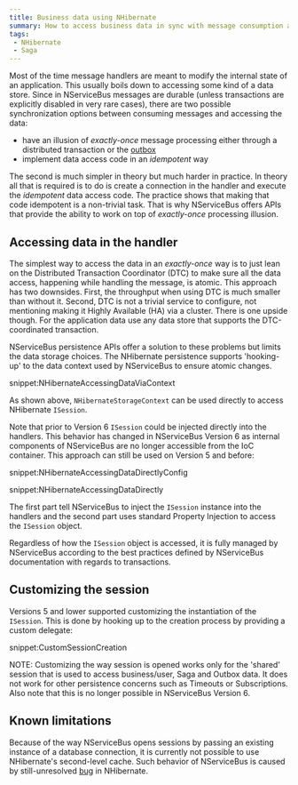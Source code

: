 ```yaml
---
title: Business data using NHibernate
summary: How to access business data in sync with message consumption and modifications to NServiceBus-controlled data.
tags:
 - NHibernate
 - Saga
---
```


Most of the time message handlers are meant to modify the internal state of an application. This usually boils down to accessing some kind of a data store. Since in NServiceBus messages are durable (unless transactions are explicitly disabled in very rare cases), there are two possible synchronization options between consuming messages and accessing the data:

 * have an illusion of *exactly-once* message processing either through a distributed transaction or the [outbox](/nservicebus/outbox/)
 * implement data access code in an *idempotent* way

The second is much simpler in theory but much harder in practice. In theory all that is required is to do is create a connection in the handler and execute the *idempotent* data access code. The practice shows that making that code idempotent is a non-trivial task. That is why NServiceBus offers APIs that provide the ability to work on top of *exactly-once* processing illusion. 


## Accessing data in the handler

The simplest way to access the data in an *exactly-once* way is to just lean on the Distributed Transaction Coordinator (DTC) to make sure all the data access, happening while handling the message, is atomic. This approach has two downsides. First, the throughput when using DTC is much smaller than without it. Second, DTC is not a trivial service to configure, not mentioning making it Highly Available (HA) via a cluster. There is one upside though. For the application data use any data store that supports the DTC-coordinated transaction.

NServiceBus persistence APIs offer a solution to these problems but limits the data storage choices. The NHibernate persistence supports 'hooking-up' to the data context used by NServiceBus to ensure atomic changes.

snippet:NHibernateAccessingDataViaContext

As shown above, `NHibernateStorageContext` can be used directly to access NHibernate `ISession`. 

Note that prior to Version 6 `ISession` could be injected directly into the handlers. This behavior has changed in NServiceBus Version 6 as internal components of NServiceBus are no longer accessible from the IoC container. This approach can still be used on Version 5 and before:

snippet:NHibernateAccessingDataDirectlyConfig

snippet:NHibernateAccessingDataDirectly

The first part tell NServiceBus to inject the `ISession` instance into the handlers and the second part uses standard Property Injection to access the `ISession` object.

Regardless of how the `ISession` object is accessed, it is fully managed by NServiceBus according to the best practices defined by NServiceBus documentation with regards to transactions.


## Customizing the session

Versions 5 and lower supported customizing the instantiation of the `ISession`. This is done by hooking up to the creation process by providing a custom delegate:

snippet:CustomSessionCreation

NOTE: Customizing the way session is opened works only for the 'shared' session that is used to access business/user, Saga and Outbox data. It does not work for other persistence concerns such as Timeouts or Subscriptions. Also note that this is no longer possible in NServiceBus Version 6.


## Known limitations

Because of the way NServiceBus opens sessions by passing an existing instance of a database connection, it is currently not possible to use NHibernate's second-level cache. Such behavior of NServiceBus is caused by still-unresolved [bug](https://nhibernate.jira.com/browse/NH-3023) in NHibernate.
